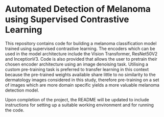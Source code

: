 # Automated Detection of Melanoma using Supervised Contrastive Learning

This repository contains code for building a melanoma classification model trained using supervised contrastive learning. The encoders which can be used in the model architecture include the Vision Transformer, ResNet50V2 and InceptionV3. Code is also provided that allows the user to pretrain their chosen encoder architecture using an image denoising task. Utilising a custom pre-training task is preferred to transfer learning in this context because the pre-trained weights available share little to no similarity to the dermatology images considered in this study, therefore pre-training on a set of images which are more domain specific yields a more valuable melanoma detection model.

Upon completion of the project, the README will be updated to include instructions for setting up a suitable working environment and for running the code.
